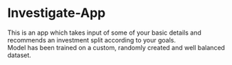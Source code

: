 # Investigate-App

This is an app which takes input of some of your basic details and recommends an investment split according to your goals.<br>
Model has been trained on a custom, randomly created and well balanced dataset.
